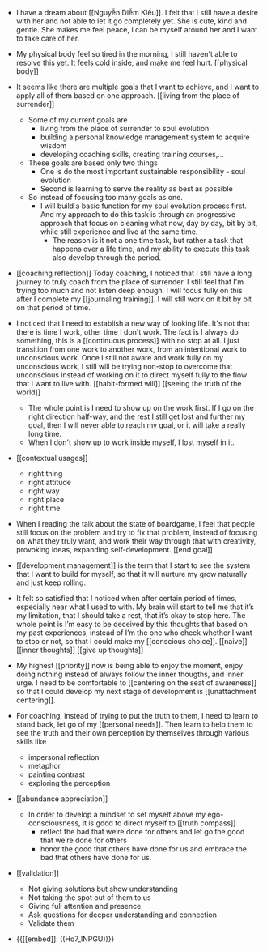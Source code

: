 - I have a dream about [[Nguyễn Diễm Kiều]]. I felt that I still have a desire with her and not able to let it go completely yet. She is cute, kind and gentle. She makes me feel peace, I can be myself around her and I want to take care of her. 
- My physical body feel so tired in the morning, I still haven't able to resolve this yet. It feels cold inside, and make me feel hurt. [[physical body]]
- It seems like there are multiple goals that I want to achieve, and I want to apply all of them based on one approach. [[living from the place of surrender]]
    - Some of my current goals are
        - living from the place of surrender to soul evolution
        - building a personal knowledge management system to acquire wisdom
        - developing coaching skills, creating training courses,...
    - These goals are based only two things
        - One is do the most important sustainable responsibility - soul evolution
        - Second is learning to serve the reality as best as possible
    - So instead of focusing too many goals as one.
        - I will build a basic function for my soul evolution process first. And my approach to do this task is through an progressive approach that focus on cleaning what now, day by day, bit by bit, while still experience and live at the same time. 
            - The reason is it not a one time task, but rather a task that happens over a life time, and my ability to execute this task also develop through the period.
- [[coaching reflection]] Today coaching, I noticed that I still have a long journey to truly coach from the place of surrender. I still feel that I'm trying too much and not listen deep enough. I will focus fully on this after I complete my [[journaling training]]. I will still work on it bit by bit on that period of time.

- I noticed that I need to establish a new way of looking life. It's not that there is time I work, other time I don't work. The fact is I always do something, this is a [[continuous process]] with no stop at all. I just transition from one work to another work, from an intentional work to unconscious work. Once I still not aware and work fully on my unconscious work, I still will be trying non-stop to overcome that unconscious instead of working on it to direct myself fully to the flow that I want to live with. [[habit-formed will]] [[seeing the truth of the world]]
    - The whole point is I need to show up on the work first. If I go on the right direction half-way, and the rest I still get lost and further my goal, then I will never able to reach my goal, or it will take a really long time. 
    - When I don't show up to work inside myself, I lost myself in it.
- [[contextual usages]]
    - right thing
    - right attitude
    - right way
    - right place
    - right time
- When I reading the talk about the state of boardgame, I feel that people still focus on the problem and try to fix that problem, instead of focusing on what they truly want, and work their way through that with creativity, provoking ideas, expanding self-development. [[end goal]] 
- [[development management]] is the term that I start to see the system that I want to build for myself, so that it will nurture my grow naturally and just keep rolling.
- It felt so satisfied that I noticed when after certain period of times, especially near what I used to with. My brain will start to tell me that it’s my limitation, that I should take a rest, that it’s okay to stop here. The whole point is I’m easy to be deceived by this thoughts that based on my past experiences, instead of I’m the one who check whether I want to stop or not, so that I could make my [[conscious choice]]. [[naive]] [[inner thoughts]] [[give up thoughts]]
- My highest [[priority]] now is being able to enjoy the moment, enjoy doing nothing instead of always follow the inner thougths, and inner urge. I need to be comfortable to [[centering on the seat of awareness]] so that I could develop my next stage of development is [[unattachment centering]].
- For coaching, instead of trying to put the truth to them, I need to learn to stand back, let go of my [[personal needs]]. Then learn to help them to see the truth and their own perception by themselves through various skills like
    - impersonal reflection
    - metaphor
    - painting contrast
    - exploring the perception
- [[abundance appreciation]] 
    - In order to develop a mindset to set myself above my ego-consciousness, it is good to direct myself to [[truth compass]]
        - reflect the bad that we’re done for others and let go the good that we’re done for others 
        - honor the good that others have done for us and embrace the bad that others have done for us.
- [[validation]]
    - Not giving solutions but show understanding
    - Not taking the spot out of them to us
    - Giving full attention and presence
    - Ask questions for deeper understanding and connection
    - Validate them
- {{[[embed]]: ((Ho7_lNPGU))}}
